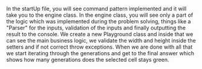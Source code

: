 In the startUp file, you will see command pattern implemented and it will take you to the engine class.
In the engine class, you will see only a part of the logic which was implemented during the problem solving, things like a "Parser" for the inputs, validation of the inputs and finally outputting the result to the console.
We create a new Playground class and inside that we can see the main business logic, we validate the width and height inside the setters and if not correct throw exceptions.
When we are done with all that we start iterating through the generations and get to the final answer which shows how many generations does the selected cell stays green.
